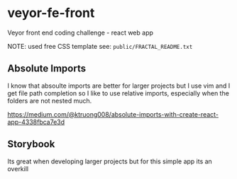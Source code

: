 # veyor-fe-front
Veyor front end coding challenge - react web app

NOTE: used free CSS template see: `public/FRACTAL_README.txt`

## Absolute Imports
I know that absoulte imports are better for larger projects but I use vim
and I get file path completion so I like to use relative imports, especially
when the folders are not nested much.

https://medium.com/@ktruong008/absolute-imports-with-create-react-app-4338fbca7e3d

## Storybook
Its great when developing larger projects but for this simple app its an overkill


